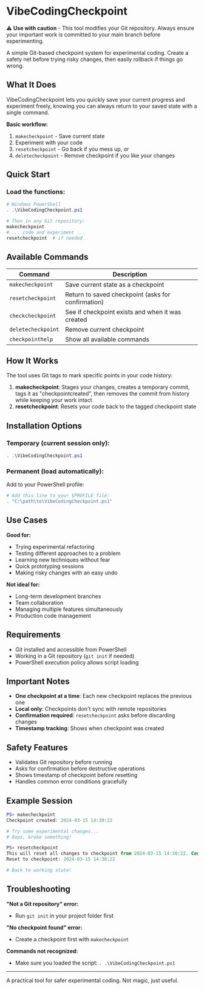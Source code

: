 # VibeCodingCheckpoint

⚠️ **Use with caution** - This tool modifies your Git repository. Always ensure your important work is committed to your main branch before experimenting.

A simple Git-based checkpoint system for experimental coding. Create a safety net before trying risky changes, then easily rollback if things go wrong.

## What It Does

VibeCodingCheckpoint lets you quickly save your current progress and experiment freely, knowing you can always return to your saved state with a single command.

**Basic workflow:**
1. `makecheckpoint` - Save current state
2. Experiment with your code
3. `resetcheckpoint` - Go back if you mess up, or
4. `deletecheckpoint` - Remove checkpoint if you like your changes

## Quick Start

### Load the functions:
```powershell
# Windows PowerShell
. .\VibeCodingCheckpoint.ps1

# Then in any Git repository:
makecheckpoint
# ... code and experiment ...
resetcheckpoint  # if needed
```

## Available Commands

| Command | Description |
|---------|-------------|
| `makecheckpoint` | Save current state as a checkpoint |
| `resetcheckpoint` | Return to saved checkpoint (asks for confirmation) |
| `checkcheckpoint` | See if checkpoint exists and when it was created |
| `deletecheckpoint` | Remove current checkpoint |
| `checkpointhelp` | Show all available commands |

## How It Works

The tool uses Git tags to mark specific points in your code history:

1. **makecheckpoint**: Stages your changes, creates a temporary commit, tags it as "checkpointcreated", then removes the commit from history while keeping your work intact
2. **resetcheckpoint**: Resets your code back to the tagged checkpoint state

## Installation Options

### Temporary (current session only):
```powershell
. .\VibeCodingCheckpoint.ps1
```

### Permanent (load automatically):
Add to your PowerShell profile:
```powershell
# Add this line to your $PROFILE file:
. "C:\path\to\VibeCodingCheckpoint.ps1"
```

## Use Cases

**Good for:**
- Trying experimental refactoring
- Testing different approaches to a problem  
- Learning new techniques without fear
- Quick prototyping sessions
- Making risky changes with an easy undo

**Not ideal for:**
- Long-term development branches
- Team collaboration
- Managing multiple features simultaneously
- Production code management

## Requirements

- Git installed and accessible from PowerShell
- Working in a Git repository (`git init` if needed)
- PowerShell execution policy allows script loading

## Important Notes

- **One checkpoint at a time**: Each new checkpoint replaces the previous one
- **Local only**: Checkpoints don't sync with remote repositories  
- **Confirmation required**: `resetcheckpoint` asks before discarding changes
- **Timestamp tracking**: Shows when checkpoint was created

## Safety Features

- Validates Git repository before running
- Asks for confirmation before destructive operations
- Shows timestamp of checkpoint before resetting
- Handles common error conditions gracefully

## Example Session

```powershell
PS> makecheckpoint
Checkpoint created: 2024-03-15 14:30:22

# Try some experimental changes...
# Oops, broke something!

PS> resetcheckpoint
This will reset all changes to checkpoint from 2024-03-15 14:30:22. Continue? (y/N): y
Reset to checkpoint: 2024-03-15 14:30:22

# Back to working state!
```

## Troubleshooting

**"Not a Git repository" error:**
- Run `git init` in your project folder first

**"No checkpoint found" error:**  
- Create a checkpoint first with `makecheckpoint`

**Commands not recognized:**
- Make sure you loaded the script: `. .\VibeCodingCheckpoint.ps1`

---

A practical tool for safer experimental coding. Not magic, just useful.
